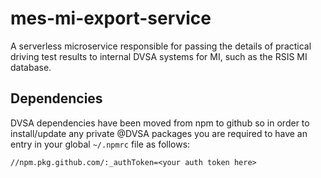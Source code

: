 # mes-mi-export-service

A serverless microservice responsible for passing the details of practical driving test results to internal DVSA systems for MI, such as the RSIS MI database.

## Dependencies

DVSA dependencies have been moved from npm to github so in order to install/update any private @DVSA packages
you are required to have an entry in your global `~/.npmrc` file as follows:

```shell
//npm.pkg.github.com/:_authToken=<your auth token here>
```
